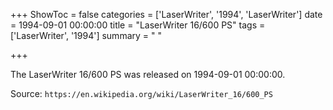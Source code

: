 +++
ShowToc = false
categories = ['LaserWriter', '1994', 'LaserWriter']
date = 1994-09-01 00:00:00
title = "LaserWriter 16/600 PS"
tags = ['LaserWriter', '1994']
summary = " "

+++

The LaserWriter 16/600 PS was released on 1994-09-01 00:00:00.

Source: `https://en.wikipedia.org/wiki/LaserWriter_16/600_PS`



